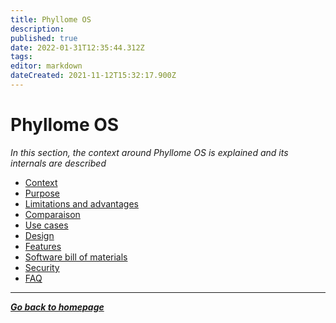 ```yaml
---
title: Phyllome OS
description: 
published: true
date: 2022-01-31T12:35:44.312Z
tags: 
editor: markdown
dateCreated: 2021-11-12T15:32:17.900Z
---
```


# Phyllome OS

*In this section, the context around Phyllome OS is explained and its internals are described* 

* [Context](/phyllomeos/context)
* [Purpose](/phyllomeos/purpose)
* [Limitations and advantages](/phyllomeos/cons-and-pros)
* [Comparaison](/phyllomeos/comparaison)
* [Use cases](/phyllomeos/use-cases)
* [Design](/phyllomeos/design)
* [Features](/phyllomeos/features)
* [Software bill of materials](/phyllomeos/sbom)
* [Security](/phyllomeos/security)
* [FAQ](/phyllomeos/faq)

---

*[**Go back to homepage**](/)*